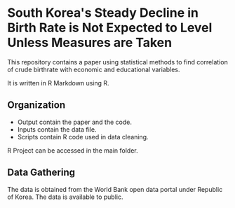 
# South Korea's Steady Decline in Birth Rate is Not Expected to Level Unless Measures are Taken

This repository contains a paper using statistical methods to find correlation of crude birthrate with economic and educational variables. 

It is written in R Markdown using R.

## Organization

* Output contain the paper and the code.
* Inputs contain the data file.
* Scripts contain R code used in data cleaning.

R Project can be accessed in the main folder.

## Data Gathering

The data is obtained from the World Bank open data portal under Republic of Korea.
The data is available to public.

